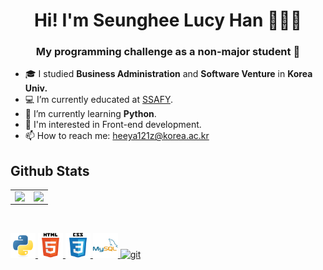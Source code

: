 <h1 align="center">Hi! I'm Seunghee Lucy Han  👩🏻‍💻 </h1>
<h3 align="center">My programming challenge as a non-major student 💭</h3>


- 🎓  I studied **Business Administration** and **Software Venture** in **Korea Univ.**
- 💻  I’m currently educated at [SSAFY](https://www.ssafy.com/).
- 🌱  I’m currently learning **Python**.
- 🔭  I'm interested in Front-end development.
- 📫  How to reach me: heeya121z@korea.ac.kr


## Github Stats  
<table><tr><td valign="top" width="50%">

<img src="https://github-readme-stats.vercel.app/api?username=chengxxi&show_icons=true&count_private=true&hide_border=true" align="left" style="width: 100%" />

</td><td valign="top" width="50%">

<img src="https://github-readme-stats.vercel.app/api/top-langs/?username=chengxxi&hide_border=true&layout=compact" align="left" style="width: 100%" />

</td></tr></table>  

<br/>  

<!-- <h4 align="left">Connect with me:</h4>
<p align="left">
<a href="https://linkedin.com/in/s" target="blank"><img align="center" src="https://cdn.jsdelivr.net/npm/simple-icons@3.0.1/icons/linkedin.svg" alt="s" height="30" width="40" /></a>
<a href="https://instagram.com/chengxxi" target="blank"><img align="center" src="https://cdn.jsdelivr.net/npm/simple-icons@3.0.1/icons/instagram.svg" alt="chengxxi" height="30" width="40" /></a>
<a href="https://www.hackerrank.com/heeya121hs" target="blank"><img align="center" src="https://cdn.jsdelivr.net/npm/simple-icons@3.0.1/icons/hackerrank.svg" alt="heeya121hs" height="30" width="40" /></a>
</p> -->
<!--<h4 align="left">Languages and Tools:</h4>-->
<p align="left">
    <a href="https://www.python.org" target="_blank"> <img src="https://raw.githubusercontent.com/devicons/devicon/master/icons/python/python-original.svg" alt="python" width="40" height="40"/> </a>
  <a href="https://www.w3.org/html/" target="_blank"> <img src="https://raw.githubusercontent.com/devicons/devicon/master/icons/html5/html5-original-wordmark.svg" alt="html5" width="40" height="40"/> </a> 
  <a href="https://www.w3schools.com/css/" target="_blank"> <img src="https://raw.githubusercontent.com/devicons/devicon/master/icons/css3/css3-original-wordmark.svg" alt="css3" width="40" height="40"/> </a>
  <a href="https://www.mysql.com/" target="_blank"> <img src="https://raw.githubusercontent.com/devicons/devicon/master/icons/mysql/mysql-original-wordmark.svg" alt="mysql" width="40" height="40"/> </a> 
  <a href="https://git-scm.com/" target="_blank"> <img src="https://www.vectorlogo.zone/logos/git-scm/git-scm-icon.svg" alt="git" width="40" height="40"/> </a> 
</p>

<!-- <p>&nbsp;<img align="left" src="https://github-readme-stats.vercel.app/api?username=chengxxi&show_icons=true&title_color=4a4681&text_color=47485c&locale=kr" alt="chengxxi" /></p> -->

